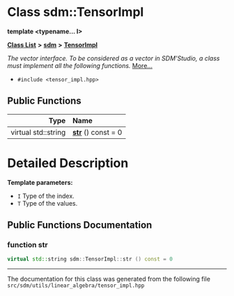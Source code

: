 
# Class sdm::TensorImpl

<link rel="stylesheet" href="https://cdnjs.cloudflare.com/ajax/libs/KaTeX/0.5.1/katex.min.css">
<link rel="stylesheet" href="https://cdn.jsdelivr.net/github-markdown-css/2.2.1/github-markdown.css"/>


**template &lt;typename... I&gt;**


[**Class List**](annotated.md) **>** [**sdm**](namespacesdm.md) **>** [**TensorImpl**](classsdm_1_1TensorImpl.md)



_The vector interface. To be considered as a vector in SDM'Studio, a class must implement all the following functions._ [More...](#detailed-description)

* `#include <tensor_impl.hpp>`















## Public Functions

| Type | Name |
| ---: | :--- |
| virtual std::string | [**str**](classsdm_1_1TensorImpl.md#function-str) () const = 0<br> |








# Detailed Description




**Template parameters:**


* `I` Type of the index. 
* `T` Type of the values. 



    
## Public Functions Documentation


### function str 


```cpp
virtual std::string sdm::TensorImpl::str () const = 0
```



------------------------------
The documentation for this class was generated from the following file `src/sdm/utils/linear_algebra/tensor_impl.hpp`